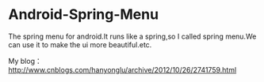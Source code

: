 Android-Spring-Menu
===================

The spring menu for android.It runs like a spring,so I called spring menu.We can use it to make the ui more beautiful.etc.

My blog：http://www.cnblogs.com/hanyonglu/archive/2012/10/26/2741759.html
